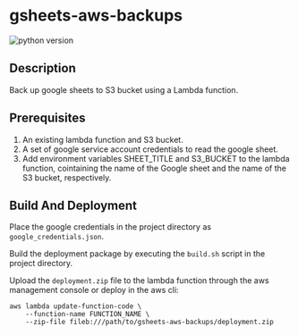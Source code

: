 # gsheets-aws-backups

![python version](https://img.shields.io/badge/python-3.6-blue.svg)

## Description

Back up google sheets to S3 bucket using a Lambda function.

## Prerequisites

1. An existing lambda function and S3 bucket.
2. A set of google service account credentials to read the google sheet.
3. Add environment variables SHEET_TITLE and S3_BUCKET to the lambda function, cointaining the name of the Google sheet and the name of the S3 bucket, respectively.

## Build And Deployment

Place the google credentials in the project directory as `google_credentials.json`.

Build the deployment package by executing the `build.sh` script in the project directory.

Upload the `deployment.zip` file to the lambda function through the aws management console or deploy in the aws cli:

```
aws lambda update-function-code \
    --function-name FUNCTION_NAME \
    --zip-file fileb:///path/to/gsheets-aws-backups/deployment.zip
```
